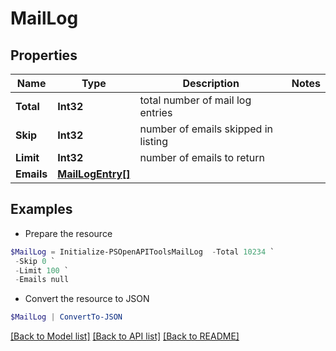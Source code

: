 # MailLog
## Properties

Name | Type | Description | Notes
------------ | ------------- | ------------- | -------------
**Total** | **Int32** | total number of mail log entries | 
**Skip** | **Int32** | number of emails skipped in listing | 
**Limit** | **Int32** | number of emails to return | 
**Emails** | [**MailLogEntry[]**](MailLogEntry.md) |  | 

## Examples

- Prepare the resource
```powershell
$MailLog = Initialize-PSOpenAPIToolsMailLog  -Total 10234 `
 -Skip 0 `
 -Limit 100 `
 -Emails null
```

- Convert the resource to JSON
```powershell
$MailLog | ConvertTo-JSON
```

[[Back to Model list]](../README.md#documentation-for-models) [[Back to API list]](../README.md#documentation-for-api-endpoints) [[Back to README]](../README.md)

